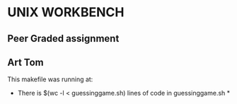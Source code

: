 # UNIX WORKBENCH
## Peer Graded assignment ##
## Art Tom ##
This makefile was running at: 
* There is $(wc -l < guessinggame.sh) lines of code in guessinggame.sh *
